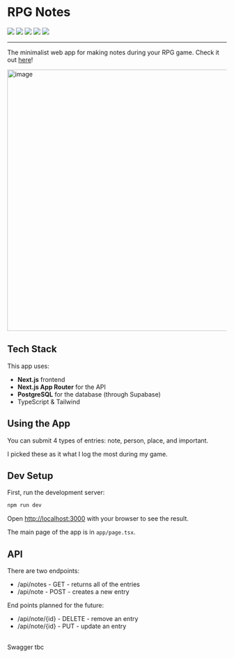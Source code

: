 # RPG Notes
<p>
  <a href="https://github.com/serenainzani/rpg-notes-app/commits/main/"><img src="https://img.shields.io/github/last-commit/serenainzani/rpg-notes-app" /></a>
  <a href="https://rpg-notes-app.vercel.app/"><img src="https://img.shields.io/website?url=https%3A%2F%2Frpg-notes-app.vercel.app%2F" /></a>
  <img src="https://img.shields.io/github/languages/top/serenainzani/rpg-notes-app" />
  <a href="https://github.com/serenainzani/rpg-notes-app/issues"><img src="https://img.shields.io/github/issues/serenainzani/rpg-notes-app" /></a>
  <a href="https://www.gnu.org/licenses/gpl-3.0.en.html"><img src="https://img.shields.io/badge/license-GPLv3-orange" /></a>
  
</p>

<hr />

The minimalist web app for making notes during your RPG game. Check it out [here](https://rpg-notes-app.vercel.app/)!

<img width="600" alt="image" src="https://github.com/user-attachments/assets/5b7b478e-d86d-40cb-8750-e929cd7b8b73" />


## Tech Stack
This app uses:
- **Next.js** frontend
- **Next.js App Router** for the API
- **PostgreSQL** for the database (through Supabase)
- TypeScript & Tailwind

## Using the App
You can submit 4 types of entries: note, person, place, and important.

I picked these as it what I log the most during my game.

## Dev Setup

First, run the development server:

```bash
npm run dev
```

Open [http://localhost:3000](http://localhost:3000) with your browser to see the result.

The main page of the app is in `app/page.tsx`. 

## API

There are two endpoints:
- /api/notes - GET - returns all of the entries
- /api/note - POST - creates a new entry

End points planned for the future:
- /api/note/{id} - DELETE - remove an entry
- /api/note/{id} - PUT - update an entry

<br />Swagger tbc
